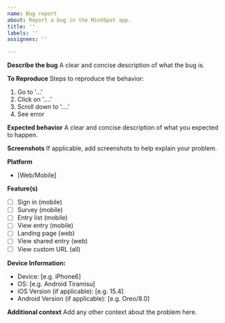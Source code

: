 ```yaml
---
name: Bug report
about: Report a bug in the MindSpot app.
title: ''
labels: ''
assignees: ''

---
```


**Describe the bug**
A clear and concise description of what the bug is.

**To Reproduce**
Steps to reproduce the behavior:
1. Go to '...'
2. Click on '....'
3. Scroll down to '....'
4. See error

**Expected behavior**
A clear and concise description of what you expected to happen.

**Screenshots**
If applicable, add screenshots to help explain your problem.

**Platform**
- [Web/Mobile]

**Feature(s)**
- [ ] Sign in (mobile)
- [ ] Survey (mobile)
- [ ] Entry list (mobile)
- [ ] View entry (mobile)
- [ ] Landing page (web)
- [ ] View shared entry (web)
- [ ] View custom URL (all)

**Device Information:**
 - Device: [e.g. iPhone6]
 - OS: [e.g. Android Tiramisu]
- iOS Version (if applicable): [e.g. 15.4]
- Android Version (if applicable): [e.g. Oreo/8.0]

**Additional context**
Add any other context about the problem here.
